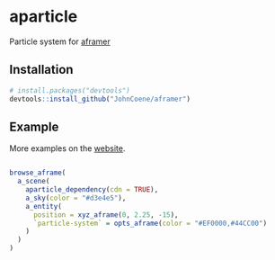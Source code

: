 # aparticle

Particle system for [aframer](https://aframer.john-coene.com)

## Installation

``` r
# install.packages("devtools")
devtools::install_github("JohnCoene/aframer")
```

## Example

More examples on the [website](https://aparticle.john-coene.com).

``` r

browse_aframe(
  a_scene(
    aparticle_dependency(cdn = TRUE),
    a_sky(color = "#d3e4e5"),
    a_entity(
      position = xyz_aframe(0, 2.25, -15),
      `particle-system` = opts_aframe(color = "#EF0000,#44CC00")
    )
  )
)
```

